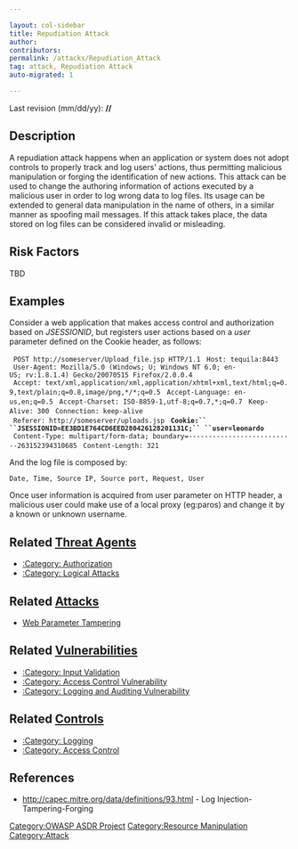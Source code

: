 ```yaml
---

layout: col-sidebar
title: Repudiation Attack
author: 
contributors: 
permalink: /attacks/Repudiation_Attack
tag: attack, Repudiation Attack
auto-migrated: 1

---
```




Last revision (mm/dd/yy): **//**

## Description

A repudiation attack happens when an application or system does not
adopt controls to properly track and log users' actions, thus permitting
malicious manipulation or forging the identification of new actions.
This attack can be used to change the authoring information of actions
executed by a malicious user in order to log wrong data to log files.
Its usage can be extended to general data manipulation in the name of
others, in a similar manner as spoofing mail messages. If this attack
takes place, the data stored on log files can be considered invalid or
misleading.

## Risk Factors

TBD

## Examples

Consider a web application that makes access control and authorization
based on *JSESSIONID*, but registers user actions based on a *user*
parameter defined on the Cookie header, as follows:

` POST http://someserver/Upload_file.jsp HTTP/1.1`
` Host: tequila:8443`
` User-Agent: Mozilla/5.0 (Windows; U; Windows NT 6.0; en-US; rv:1.8.1.4) Gecko/20070515 Firefox/2.0.0.4`
` Accept: text/xml,application/xml,application/xhtml+xml,text/html;q=0.9,text/plain;q=0.8,image/png,*/*;q=0.5`
` Accept-Language: en-us,en;q=0.5`
` Accept-Charset: ISO-8859-1,utf-8;q=0.7,*;q=0.7`
` Keep-Alive: 300`
` Connection: keep-alive`
` Referer: http://someserver/uploads.jsp`
` `**`Cookie:``   ``JSESSIONID=EE3BD1E764CD6EED280426128201131C;``
 ``user=leonardo`**
` Content-Type: multipart/form-data; boundary=---------------------------263152394310685`
` Content-Length: 321`

And the log file is composed by:

`Date, Time, Source IP, Source port, Request, User`

Once user information is acquired from user parameter on HTTP header, a
malicious user could make use of a local proxy (eg:paros) and change it
by a known or unknown username.

## Related [Threat Agents](Threat_Agents "wikilink")

  - [:Category: Authorization](:Category:_Authorization "wikilink")
  - [:Category: Logical Attacks](:Category:_Logical_Attacks "wikilink")

## Related [Attacks](Attacks "wikilink")

  - [Web Parameter Tampering](Web_Parameter_Tampering "wikilink")

## Related [Vulnerabilities](Vulnerabilities "wikilink")

  - [:Category: Input
    Validation](:Category:_Input_Validation "wikilink")
  - [:Category: Access Control
    Vulnerability](:Category:_Access_Control_Vulnerability "wikilink")
  - [:Category: Logging and Auditing
    Vulnerability](:Category:_Logging_and_Auditing_Vulnerability "wikilink")

## Related [Controls](Controls "wikilink")

  - [:Category: Logging](:Category:_Logging "wikilink")
  - [:Category: Access Control](:Category:_Access_Control "wikilink")

## References

  - <http://capec.mitre.org/data/definitions/93.html> - Log
    Injection-Tampering-Forging

[Category:OWASP ASDR Project](Category:OWASP_ASDR_Project "wikilink")
[Category:Resource
Manipulation](Category:Resource_Manipulation "wikilink")
[Category:Attack](Category:Attack "wikilink")
